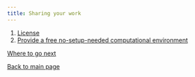 ```yaml
---
title: Sharing your work
---
```

1. [License](./5_License.md)
1. [Provide a free no-setup-needed computational environment](./6_Mybinder.md)

[Where to go next](../Where_to_go_next.md)

[Back to main page](../)